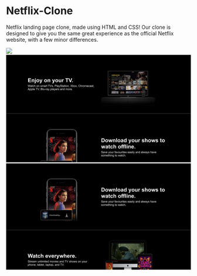 # Netflix-Clone
Netflix landing page clone, made using HTML and CSS! Our clone is designed to give you the same great experience as the official Netflix website, with a few minor differences.

<img src="images/1.png">
<img src="images/2.png">
<img src="images/3.png">
